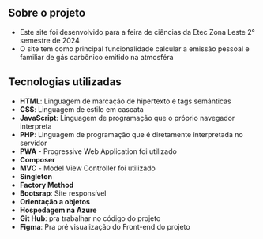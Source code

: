## Sobre o projeto
- Este site foi desenvolvido para a feira de ciências da Etec Zona Leste 2° semestre de 2024
- O site tem como principal funcionalidade calcular a emissão pessoal e familiar de gás carbônico emitido na atmosféra

## Tecnologias utilizadas
- **HTML**: Linguagem de marcação de hipertexto e tags semânticas
- **CSS**: Linguagem de estilo em cascata
- **JavaScript**: Linguagem de programação que o próprio navegador interpreta
- **PHP**: Linguagem de programação que é diretamente interpretada no servidor
- **PWA** - Progressive Web Application foi utilizado
- **Composer**
- **MVC** - Model View Controller foi utilizado
- **Singleton**
- **Factory Method**
- **Bootsrap**: Site responsível
- **Orientação a objetos**
- **Hospedagem na Azure**
- **Git Hub**: pra trabalhar no código do projeto
- **Figma**: Pra pré visualização do Front-end do projeto
